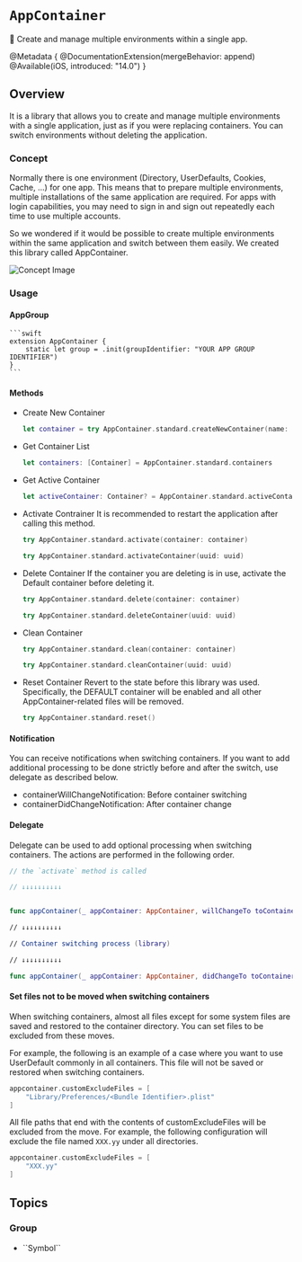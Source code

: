 # ``AppContainer``

🧳 Create and manage multiple environments within a single app.

@Metadata {
    @DocumentationExtension(mergeBehavior: append)
    @Available(iOS, introduced: "14.0")
}

## Overview

It is a library that allows you to create and manage multiple environments with a single application, just as if you were replacing containers.
You can switch environments without deleting the application.

### Concept

Normally there is one environment (Directory, UserDefaults, Cookies, Cache, ...) for one app.
This means that to prepare multiple environments, multiple installations of the same application are required.
For apps with login capabilities, you may need to sign in and sign out repeatedly each time to use multiple accounts.

So we wondered if it would be possible to create multiple environments within the same application and switch between them easily.
We created this library called AppContainer.

![Concept Image](concept.png)

### Usage

#### AppGroup

    ```swift
    extension AppContainer {
        static let group = .init(groupIdentifier: "YOUR APP GROUP IDENTIFIER")
    }
    ```

#### Methods

- Create New Container
    ```swift
    let container = try AppContainer.standard.createNewContainer(name: "Debug1")
    ```

- Get Container List
    ```swift
    let containers: [Container] = AppContainer.standard.containers
    ```

- Get Active Container
    ```swift
    let activeContainer: Container? = AppContainer.standard.activeContainer
    ```

- Activate Contrainer
    It is recommended to restart the application after calling this method.
    ```swift
    try AppContainer.standard.activate(container: container)
    ```
    ```swift
    try AppContainer.standard.activateContainer(uuid: uuid)
    ```

- Delete Container
    If the container you are deleting is in use, activate the Default container before deleting it.
    ```swift
    try AppContainer.standard.delete(container: container)
    ```
    ```swift
    try AppContainer.standard.deleteContainer(uuid: uuid)
    ```

- Clean Container
    ```swift
    try AppContainer.standard.clean(container: container)
    ```
    ```swift
    try AppContainer.standard.cleanContainer(uuid: uuid)
    ```

- Reset Container
    Revert to the state before this library was used.
    Specifically, the DEFAULT container will be enabled and all other AppContainer-related files will be removed.
    ```swift
    try AppContainer.standard.reset()
    ```

#### Notification

You can receive notifications when switching containers.
If you want to add additional processing to be done strictly before and after the switch, use delegate as described below.

- containerWillChangeNotification:
    Before container switching
- containerDidChangeNotification:
    After container change

#### Delegate

Delegate can be used to add optional processing when switching containers.
The actions are performed in the following order.

``` swift
// the `activate` method is called

// ↓↓↓↓↓↓↓↓↓↓


func appContainer(_ appContainer: AppContainer, willChangeTo toContainer: Container, from fromContainer: Container?) // Delegate(before container switch)

// ↓↓↓↓↓↓↓↓↓↓

// Container switching process (library)

// ↓↓↓↓↓↓↓↓↓↓

func appContainer(_ appContainer: AppContainer, didChangeTo toContainer: Container, from fromContainer: Container?) // Delegate (after container switch)
```

#### Set files not to be moved when switching containers

When switching containers, almost all files except for some system files are saved and restored to the container directory.
You can set files to be excluded from these moves.

For example, the following is an example of a case where you want to use UserDefault commonly in all containers.
This file will not be saved or restored when switching containers.

```swift
appcontainer.customExcludeFiles = [
    "Library/Preferences/<Bundle Identifier>.plist"
]
```

All file paths that end with the contents of customExcludeFiles will be excluded from the move.
For example, the following configuration will exclude the file named `XXX.yy` under all directories.

```swift
appcontainer.customExcludeFiles = [
    "XXX.yy"
]
```

## Topics

### <!--@START_MENU_TOKEN@-->Group<!--@END_MENU_TOKEN@-->

- <!--@START_MENU_TOKEN@-->``Symbol``<!--@END_MENU_TOKEN@-->

